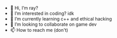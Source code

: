 - 👋 Hi, I’m ray?
- 👀 I’m interested in coding? idk
- 🌱 I’m currently learning c++ and ethical hacking
- 💞️ I’m looking to collaborate on game dev 
- 📫 How to reach me (don't)


<!---
YourLocalRay/YourLocalRay is a ✨ special ✨ repository because its `README.md` (this file) appears on your GitHub profile.
You can click the Preview link to take a look at your changes.
--->
